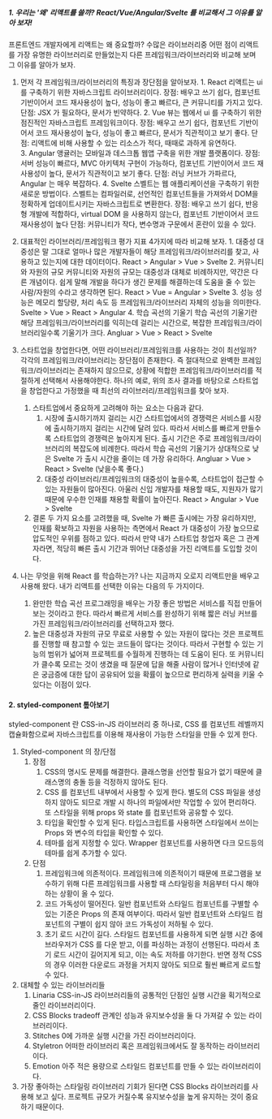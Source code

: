 ##### 1. 우리는 '왜' 리액트를 쓸까? React/Vue/Angular/Svelte 를 비교해서 그 이유를 알아 보자!
   프론트엔드 개발자에게 리액트는 왜 중요할까? 수많은 라이브러리중 어떤 점이 리액트를 가장 유명한 라이브러리로 만들었는지 다른 프레임워크/라이브러리와 비교해 보며 그 이유를 알아가 보자.
1. 먼저 각 프레임워크/라이브러리의 특징과 장단점을 알아보자.
         1. React
         리액트는 ui 를 구축하기 위한 자바스크립트 라이브러리이다.
         장점: 배우고 쓰기 쉽다, 컴포넌트 기반이어서 코드 재사용성이 높다, 성능이 좋고 빠르다, 큰 커뮤니티를 가지고 있다.
         단점: JSX 가 필요하다, 문서가 빈약하다. 
         2. Vue
         뷰는 웹에서 ui 를 구축하기 위한 점진적인 자바스크립트 프레임워크이다.
         장점: 배우고 쓰기 쉽다, 컴포넌트 기반이어서 코드 재사용성이 높다, 성능이 좋고 빠르다, 문서가 직관적이고 보기 좋다.
         단점: 리액트에 비해 사용할 수 있는 리소스가 적다, 때때로 과하게 유연하다.  
         3. Angular
         앵귤러는 모바일과 데스크톱 웹앱 구축을 위한 개발 플랫폼이다.
         장점: 서버 성능이 빠르다, MVC 아키텍처 구현이 가능하다, 컴포넌트 기반이어서 코드 재사용성이 높다, 문서가 직관적이고 보기 좋다.
         단점: 러닝 커브가 가파르다, Angular 는 매우 복잡하다. 
         4. Svelte
         스벨트는 웹 애플리케이션을 구축하기 위한 새로운 방법이다. 스벨트는 컴파일러로, 선언적인 컴포넌트들을 가져와서 DOM을 정확하게 업데이트시키는 자바스크립트로 변환한다.
         장점: 배우고 쓰기 쉽다, 반응형 개발에 적합하다, virtual DOM 을 사용하지 않는다, 컴포넌트 기반이어서 코드 재사용성이 높다
         단점: 커뮤니티가 작다, 변수명과 구문에서 혼란이 있을 수 있다.

2. 대표적인 라이브러리/프레임워크 평가 지표 4가지에 따라 비교해 보자.
         1. 대중성
         대중성은 말 그대로 얼마나 많은 개발자들이 해당 프레임워크/라이브러리를 찾고, 사용하고 있는지에 대한 데이터이다. 
         React > Angular > Vue > Svelte 
         2. 커뮤니티와 자원의 규모
         커뮤니티와 자원의 규모는 대중성과 대체로 비례하지만, 약간은 다른 개념이다. 쉽게 말해 개발을 하다가 생긴 문제를 해결하는데 도움을 줄 수 있는 사람/자원의 수라고 생각하면 된다.
         React > Vue = Angular > Svelte 
         3. 성능
         성능은 메모리 할당량, 처리 속도 등 프레임워크/라이브러리 자체의 성능을 의미한다. 
         Svelte > Vue > React > Angular 
         4. 학습 곡선의 기울기 
         학습 곡선의 기울기란 해당 프레임워크/라이브러리를 익히는데 걸리는 시간으로, 복잡한 프레임워크/라이브러리일수록 기울기가 크다.
        Angluar > Vue > React > Svelte          
3. 스타트업을 창업한다면, 어떤 라이브러리/프레임워크를 사용하는 것이 최선일까?
    각각의 프레임워크/라이브러리는 장단점이 존재한다. 즉 절대적으로 완벽한 프레임워크/라이브러리는 존재하지 않으므로, 상황에 적합한 프레임워크/라이브러리를 적절하게 선택해서 사용해야한다. 하나의 예로, 위의 조사 결과를 바탕으로 스타트업을 창업한다고 가정했을 때 최선의 라이브러리/프레임워크를 찾아 보자.
    1. 스타트업에서 중요하게 고려해야 하는 요소는 다음과 같다. 
         1. 시장에 출시하기까지 걸리는 시간
         스타트업에서의 경쟁력은 서비스를 시장에 출시하기까지 걸리는 시간에 달려 있다. 따라서 서비스를 빠르게 만들수록 스타트업의 경쟁력은 높아지게 된다. 
         출시 기간은 주로 프레임워크/라이브러리의 복잡도에 비례한다. 따라서 학습 곡선의 기울기가 상대적으로 낮은 Svelte 가 출시 시간을 줄이는 데 가장 유리하다.
         Angluar > Vue > React > Svelte  (낮을수록 좋다.)        
         2. 대중성 
         라이브러리/프레임워크의 대중성이 높을수록, 스타트업이 접근할 수 있는 자원들이 많아진다. 아울러 신입 개발자를 채용할 때도, 지원자가 많기 때문에 우수한 인재를 채용할 확률이 높아진다. 
         React > Angular > Vue > Svelte 
    2. 결론
      두 가지 요소를 고려했을 때, Svelte 가 빠른 출시에는 가장 유리하지만, 인재를 확보하고 자원을 사용하는 측면에서 React 가 대중성이 가장 높으므로 압도적인 우위를 점하고 있다. 따라서 만약 내가 스타트업 창업자 혹은 그 관계자라면, 적당히 빠른 출시 기간과 뛰어난 대중성을 가진 리액트를 도입할 것이다. 
4. 나는 무엇을 위해 React 를 학습하는가?
나는 지금까지 오로지 리액트만을 배우고 사용해 왔다. 내가 리액트를 선택한 이유는 다음의 두 가지이다. 
      1. 완만한 학습 곡선
      프로그래밍을 배우는 가장 좋은 방법은 서비스를 직접 만들어보는 것이라고 한다. 따라서 빠르게 서비스를 완성하기 위해 짧은 러닝 커브를 가진 프레임워크/라이브러리를 선택하고자 했다. 
      2. 높은 대중성과 자원의 규모 
      무료로 사용할 수 있는 자원이 많다는 것은 프로젝트를 진행할 때 참고할 수 있는 코드들이 많다는 것이다. 따라서 구현할 수 있는 기능의 범위가 넓어져 프로젝트를 수월하게 진행하는 데 도움이 된다. 또 커뮤니티가 클수록 모르는 것이 생겼을 때 질문에 답을 해줄 사람이 많거나 인터넷에 같은 궁금증에 대한 답이 공유되어 있을 확률이 높으므로 편리하게 실력을 키울 수 있다는 이점이 있다. 

#### 2. styled-component 톺아보기
styled-component 란 CSS-in-JS 라이브러리 중 하나로, CSS 를 컴포넌트 레벨까지 캡슐화함으로써 자바스크립트를 이용해 재사용이 가능한 스타일을 만들 수 있게 한다.
1. Styled-component 의 장/단점
      1. 장점 
            1. CSS의 명시도 문제를 해결한다.
            클래스명을 선언할 필요가 없기 때문에 클래스명의 충돌 등을 걱정하지 않아도 된다.
            2. CSS 를 컴포넌트 내부에서 사용할 수 있게 한다.
            별도의 CSS 파일을 생성하지 않아도 되므로 개발 시 하나의 파일에서만 작업할 수 있어 편리하다. 또 스타일을 위해 props 와 state 를 컴포넌트와 공유할 수 있다. 
            3. 타입을 확인할 수 있게 된다.
            타입스크립트를 사용하면 스타일에서 쓰이는 Props 와 변수의 타입을 확인할 수 있다.
            4. 테마를 쉽게 지정할 수 있다.
            <ThemeProvider> Wrapper 컴포넌트를 사용하면 다크 모드등의 테마를 쉽게 추가할 수 있다. 
      2. 단점 
            1. 프레임워크에 의존적이다.
            프레임워크에 의존적이기 때문에 프로그램을 보수하기 위해 다른 프레임워크를 사용할 때 스타일링을 처음부터 다시 해야하는 상황이 올 수 있다. 
            2. 코드 가독성이 떨어진다. 
            일반 컴포넌트와 스타일드 컴포넌트를 구별할 수 있는 기준은 Props 의 존재 여부이다. 따라서 일반 컴포넌트와 스타일드 컴포넌트의 구별이 쉽지 않아 코드 가독성이 저하될 수 있다.
            3. 초기 로드 시간이 길다.
            스타일드 컴포넌트를 사용하게 되면 실행 시간 중에 브라우저가 CSS 를 다운 받고, 이를 파싱하는 과정이 선행된다. 따라서 초기 로드 시간이 길어지게 되고, 이는 속도 저하를 야기한다. 반면 정적 CSS 의 경우 이러한 다운로드 과정을 거치지 않아도 되므로 훨씬 빠르게 로드할 수 있다.
2. 대체할 수 있는 라이브러리들
      1. Linaria
      CSS-in-JS 라이브러리들의 공통적인 단점인 실행 시간을 획기적으로 줄인 라이브러리이다.   
      2. CSS Blocks
      tradeoff 관계인 성능과 유지보수성을 둘 다 가져갈 수 있는 라이브러리이다.
      3. Stitches
      0에 가까운 실행 시간을 가진 라이브러리이다.
      4. Styletron
      어떠한 라이브러리 혹은 프레임워크에서도 잘 동작하는 라이브러리이다. 
      5. Emotion
      아주 적은 용량으로 스타일드 컴포넌트를 만들 수 있는 라이브러리이다. 
3. 가장 좋아하는 스타일링 라이브러리
기회가 된다면 CSS Blocks 라이브러리를 사용해 보고 싶다. 프로젝트 규모가 커질수록 유지보수성을 높게 유지하는 것이 중요하기 때문이다. 
